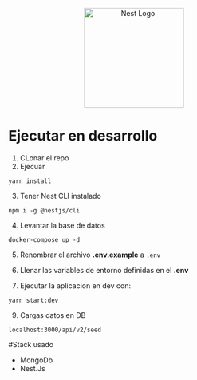 <p align="center">
  <a href="http://nestjs.com/" target="blank"><img src="https://nestjs.com/img/logo-small.svg" width="200" alt="Nest Logo" /></a>
</p>

# Ejecutar en desarrollo

1. CLonar el repo
2. Ejecuar
```
yarn install
```

3. Tener Nest CLI instalado
```
npm i -g @nestjs/cli
```

4. Levantar la base de datos
```
docker-compose up -d
```

5. Renombrar el archivo __.env.example__ a ```.env```

7. Llenar las variables de entorno definidas en el __.env__

8. Ejecutar la aplicacion en dev con:
```
yarn start:dev
```

9. Cargas datos en DB
```
localhost:3000/api/v2/seed
```

#Stack usado
* MongoDb
* Nest.Js
